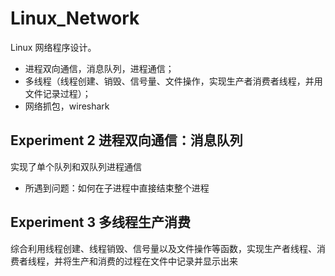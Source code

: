 # Linux_Network
Linux 网络程序设计。
* 进程双向通信，消息队列，进程通信；
* 多线程（线程创建、销毁、信号量、文件操作，实现生产者消费者线程，并用文件记录过程）；
* 网络抓包，wireshark

## Experiment 2 进程双向通信：消息队列
实现了单个队列和双队列进程通信
* 所遇到问题：如何在子进程中直接结束整个进程


## Experiment 3 多线程生产消费
综合利用线程创建、线程销毁、信号量以及文件操作等函数，实现生产者线程、消费者线程，并将生产和消费的过程在文件中记录并显示出来
